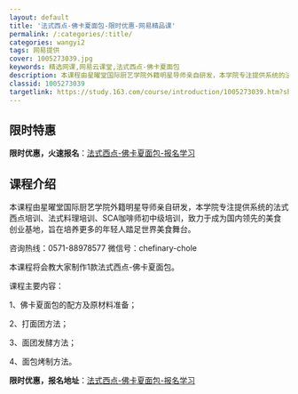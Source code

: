 ```yaml
---
layout: default
title: '法式西点-佛卡夏面包-限时优惠-网易精品课'
permalink: /:categories/:title/
categories: wangyi2
tags: 网易提供
cover: 1005273039.jpg
keywords: 精选网课,网易云课堂,法式西点-佛卡夏面包
description: 本课程由星曜堂国际厨艺学院外籍明星导师亲自研发，本学院专注提供系统的法式西点培训、法式料理培训、SCA咖啡师初中级培训，
classid: 1005273039
targetlink: https://study.163.com/course/introduction/1005273039.htm?share=1&shareId=1025206652&utm_campaign=share&utm_medium=iphoneShare&utm_source=&utm_u=1025206652
---
```


## 限时特惠

**限时优惠，火速报名**：[法式西点-佛卡夏面包-报名学习](https://study.163.com/course/introduction/1005273039.htm?share=1&shareId=1025206652&utm_campaign=share&utm_medium=iphoneShare&utm_source=&utm_u=1025206652)

## 课程介绍

本课程由星曜堂国际厨艺学院外籍明星导师亲自研发，本学院专注提供系统的法式西点培训、法式料理培训、SCA咖啡师初中级培训，致力于成为国内领先的美食创业基地，旨在培养更多的年轻人踏足世界美食舞台。



咨询热线：0571-88978577  微信号：chefinary-chole​



本课程将会教大家制作1款法式西点-佛卡夏面包。



课程主要内容：

1、佛卡夏面包的配方及原材料准备；

2、打面团方法；

3、面团发酵方法；

4、面包烤制方法。

**限时优惠，报名地址**：[法式西点-佛卡夏面包-报名学习](https://study.163.com/course/introduction/1005273039.htm?share=1&shareId=1025206652&utm_campaign=share&utm_medium=iphoneShare&utm_source=&utm_u=1025206652)

